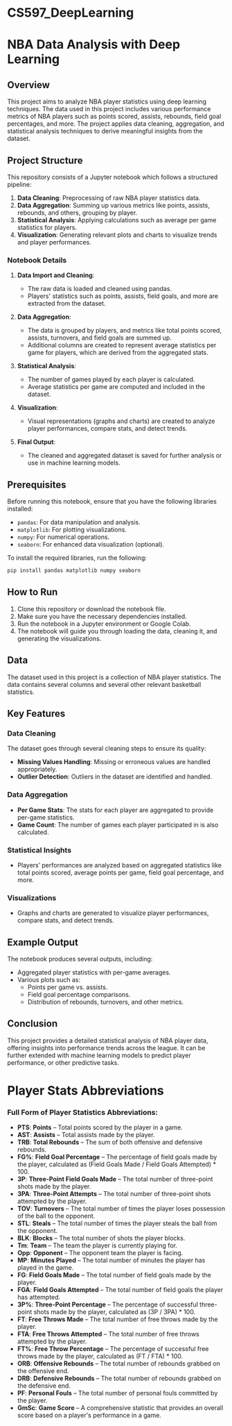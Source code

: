 # CS597_DeepLearning


# NBA Data Analysis with Deep Learning

## Overview

This project aims to analyze NBA player statistics using deep learning techniques. The data used in this project includes various performance metrics of NBA players such as points scored, assists, rebounds, field goal percentages, and more. The project applies data cleaning, aggregation, and statistical analysis techniques to derive meaningful insights from the dataset.

## Project Structure

This repository consists of a Jupyter notebook which follows a structured pipeline:

1. **Data Cleaning**: Preprocessing of raw NBA player statistics data.
2. **Data Aggregation**: Summing up various metrics like points, assists, rebounds, and others, grouping by player.
3. **Statistical Analysis**: Applying calculations such as average per game statistics for players.
4. **Visualization**: Generating relevant plots and charts to visualize trends and player performances.

### Notebook Details

1. **Data Import and Cleaning**:
   - The raw data is loaded and cleaned using pandas.
   - Players' statistics such as points, assists, field goals, and more are extracted from the dataset.
   
2. **Data Aggregation**:
   - The data is grouped by players, and metrics like total points scored, assists, turnovers, and field goals are summed up.
   - Additional columns are created to represent average statistics per game for players, which are derived from the aggregated stats.

3. **Statistical Analysis**:
   - The number of games played by each player is calculated.
   - Average statistics per game are computed and included in the dataset.
   
4. **Visualization**:
   - Visual representations (graphs and charts) are created to analyze player performances, compare stats, and detect trends.
   
5. **Final Output**:
   - The cleaned and aggregated dataset is saved for further analysis or use in machine learning models.

## Prerequisites

Before running this notebook, ensure that you have the following libraries installed:

- `pandas`: For data manipulation and analysis.
- `matplotlib`: For plotting visualizations.
- `numpy`: For numerical operations.
- `seaborn`: For enhanced data visualization (optional).

To install the required libraries, run the following:

```bash
pip install pandas matplotlib numpy seaborn
```

## How to Run

1. Clone this repository or download the notebook file.
2. Make sure you have the necessary dependencies installed.
3. Run the notebook in a Jupyter environment or Google Colab.
4. The notebook will guide you through loading the data, cleaning it, and generating the visualizations.

## Data

The dataset used in this project is a collection of NBA player statistics. The data contains several columns and several other relevant basketball statistics.

## Key Features

### Data Cleaning
The dataset goes through several cleaning steps to ensure its quality:

- **Missing Values Handling**: Missing or erroneous values are handled appropriately.
- **Outlier Detection**: Outliers in the dataset are identified and handled.

### Data Aggregation
- **Per Game Stats**: The stats for each player are aggregated to provide per-game statistics.
- **Game Count**: The number of games each player participated in is also calculated.

### Statistical Insights
- Players’ performances are analyzed based on aggregated statistics like total points scored, average points per game, field goal percentage, and more.

### Visualizations
- Graphs and charts are generated to visualize player performances, compare stats, and detect trends.

## Example Output

The notebook produces several outputs, including:

- Aggregated player statistics with per-game averages.
- Various plots such as:
  - Points per game vs. assists.
  - Field goal percentage comparisons.
  - Distribution of rebounds, turnovers, and other metrics.

## Conclusion

This project provides a detailed statistical analysis of NBA player data, offering insights into performance trends across the league. It can be further extended with machine learning models to predict player performance, or other predictive tasks.

# Player Stats Abbreviations

### Full Form of Player Statistics Abbreviations:

- **PTS**: **Points** – Total points scored by the player in a game.
- **AST**: **Assists** – Total assists made by the player.
- **TRB**: **Total Rebounds** – The sum of both offensive and defensive rebounds.
- **FG%**: **Field Goal Percentage** – The percentage of field goals made by the player, calculated as (Field Goals Made / Field Goals Attempted) * 100.
- **3P**: **Three-Point Field Goals Made** – The total number of three-point shots made by the player.
- **3PA**: **Three-Point Attempts** – The total number of three-point shots attempted by the player.
- **TOV**: **Turnovers** – The total number of times the player loses possession of the ball to the opponent.
- **STL**: **Steals** – The total number of times the player steals the ball from the opponent.
- **BLK**: **Blocks** – The total number of shots the player blocks.
- **Tm**: **Team** – The team the player is currently playing for.
- **Opp**: **Opponent** – The opponent team the player is facing.
- **MP**: **Minutes Played** – The total number of minutes the player has played in the game.
- **FG**: **Field Goals Made** – The total number of field goals made by the player.
- **FGA**: **Field Goals Attempted** – The total number of field goals the player has attempted.
- **3P%**: **Three-Point Percentage** – The percentage of successful three-point shots made by the player, calculated as (3P / 3PA) * 100.
- **FT**: **Free Throws Made** – The total number of free throws made by the player.
- **FTA**: **Free Throws Attempted** – The total number of free throws attempted by the player.
- **FT%**: **Free Throw Percentage** – The percentage of successful free throws made by the player, calculated as (FT / FTA) * 100.
- **ORB**: **Offensive Rebounds** – The total number of rebounds grabbed on the offensive end.
- **DRB**: **Defensive Rebounds** – The total number of rebounds grabbed on the defensive end.
- **PF**: **Personal Fouls** – The total number of personal fouls committed by the player.
- **GmSc**: **Game Score** – A comprehensive statistic that provides an overall score based on a player's performance in a game.
